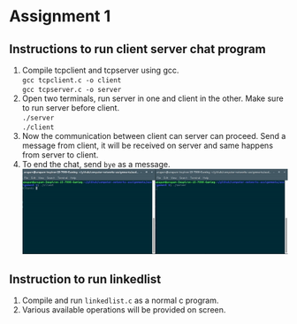 # Assignment 1

## Instructions to run client server chat program

1. Compile tcpclient and tcpserver using gcc.  
`gcc tcpclient.c -o client`  
`gcc tcpserver.c -o server`
2. Open two terminals, run server in one and client in the other. Make sure to run server before client.  
`./server`  
`./client`
3. Now the communication between client can server can proceed. Send a message from client, it will be received on server and same happens from server to client.
4. To end the chat, send `bye` as a message.
![Chat Program](readme.gif)
## Instruction to run linkedlist

1. Compile and run `linkedlist.c` as a normal c program.
2. Various available operations will be provided on screen.